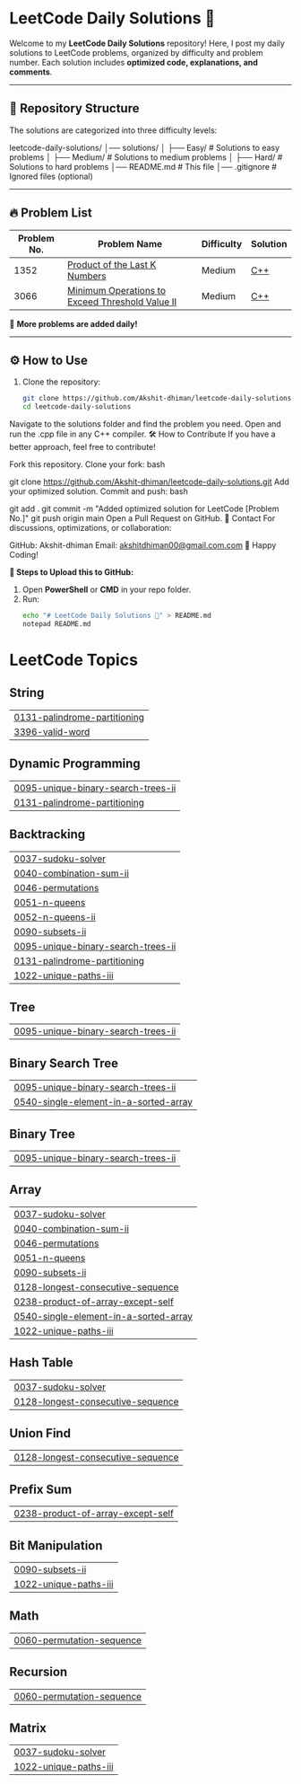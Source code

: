 # LeetCode Daily Solutions 🚀

Welcome to my **LeetCode Daily Solutions** repository! Here, I post my daily solutions to LeetCode problems, organized by difficulty and problem number. Each solution includes **optimized code, explanations, and comments**.

---

## 📂 Repository Structure
The solutions are categorized into three difficulty levels:

leetcode-daily-solutions/
│── solutions/
│   ├── Easy/      # Solutions to easy problems
│   ├── Medium/    # Solutions to medium problems
│   ├── Hard/      # Solutions to hard problems
│── README.md      # This file
│── .gitignore     # Ignored files (optional)

---

## 🔥 Problem List
| Problem No. | Problem Name | Difficulty | Solution |
|-------------|-------------|------------|----------|
| 1352 | [Product of the Last K Numbers](https://leetcode.com/problems/product-of-the-last-k-numbers/) | Medium | [C++](https://github.com/Akshit-dhiman/leetcode-daily-solutions/blob/main/solutions/Medium/1352.%20Product%20of%20the%20Last%20K%20Numbers.cpp) |
| 3066 | [Minimum Operations to Exceed Threshold Value II](https://leetcode.com/problems/minimum-operations-to-exceed-threshold-value-ii/) | Medium | [C++](https://github.com/Akshit-dhiman/leetcode-daily-solutions/blob/main/solutions/Medium/3066.%20Minimum%20Operations%20to%20Exceed%20Threshold%20Value%20II.cpp) |

📌 **More problems are added daily!**

---

## ⚙️ How to Use
1. Clone the repository:
   ```bash
   git clone https://github.com/Akshit-dhiman/leetcode-daily-solutions.git
   cd leetcode-daily-solutions
Navigate to the solutions folder and find the problem you need.
Open and run the .cpp file in any C++ compiler.
🛠 How to Contribute
If you have a better approach, feel free to contribute!

Fork this repository.
Clone your fork:
bash

git clone https://github.com/Akshit-dhiman/leetcode-daily-solutions.git
Add your optimized solution.
Commit and push:
bash

git add .
git commit -m "Added optimized solution for LeetCode [Problem No.]"
git push origin main
Open a Pull Request on GitHub.
📧 Contact
For discussions, optimizations, or collaboration:

GitHub: Akshit-dhiman
Email: akshitdhiman00@gmail.com.com
🚀 Happy Coding!

**📌 Steps to Upload this to GitHub:**
1. Open **PowerShell** or **CMD** in your repo folder.
2. Run:
   ```bash
   echo "# LeetCode Daily Solutions 🚀" > README.md
   notepad README.md


<!---LeetCode Topics Start-->
# LeetCode Topics
## String
|  |
| ------- |
| [0131-palindrome-partitioning](https://github.com/Akshit-dhiman/leetcode-daily-solutions/tree/master/0131-palindrome-partitioning) |
| [3396-valid-word](https://github.com/Akshit-dhiman/leetcode-daily-solutions/tree/master/3396-valid-word) |
## Dynamic Programming
|  |
| ------- |
| [0095-unique-binary-search-trees-ii](https://github.com/Akshit-dhiman/leetcode-daily-solutions/tree/master/0095-unique-binary-search-trees-ii) |
| [0131-palindrome-partitioning](https://github.com/Akshit-dhiman/leetcode-daily-solutions/tree/master/0131-palindrome-partitioning) |
## Backtracking
|  |
| ------- |
| [0037-sudoku-solver](https://github.com/Akshit-dhiman/leetcode-daily-solutions/tree/master/0037-sudoku-solver) |
| [0040-combination-sum-ii](https://github.com/Akshit-dhiman/leetcode-daily-solutions/tree/master/0040-combination-sum-ii) |
| [0046-permutations](https://github.com/Akshit-dhiman/leetcode-daily-solutions/tree/master/0046-permutations) |
| [0051-n-queens](https://github.com/Akshit-dhiman/leetcode-daily-solutions/tree/master/0051-n-queens) |
| [0052-n-queens-ii](https://github.com/Akshit-dhiman/leetcode-daily-solutions/tree/master/0052-n-queens-ii) |
| [0090-subsets-ii](https://github.com/Akshit-dhiman/leetcode-daily-solutions/tree/master/0090-subsets-ii) |
| [0095-unique-binary-search-trees-ii](https://github.com/Akshit-dhiman/leetcode-daily-solutions/tree/master/0095-unique-binary-search-trees-ii) |
| [0131-palindrome-partitioning](https://github.com/Akshit-dhiman/leetcode-daily-solutions/tree/master/0131-palindrome-partitioning) |
| [1022-unique-paths-iii](https://github.com/Akshit-dhiman/leetcode-daily-solutions/tree/master/1022-unique-paths-iii) |
## Tree
|  |
| ------- |
| [0095-unique-binary-search-trees-ii](https://github.com/Akshit-dhiman/leetcode-daily-solutions/tree/master/0095-unique-binary-search-trees-ii) |
## Binary Search Tree
|  |
| ------- |
| [0095-unique-binary-search-trees-ii](https://github.com/Akshit-dhiman/leetcode-daily-solutions/tree/master/0095-unique-binary-search-trees-ii) |
| [0540-single-element-in-a-sorted-array](https://github.com/Akshit-dhiman/leetcode-daily-solutions/tree/master/0540-single-element-in-a-sorted-array) |
## Binary Tree
|  |
| ------- |
| [0095-unique-binary-search-trees-ii](https://github.com/Akshit-dhiman/leetcode-daily-solutions/tree/master/0095-unique-binary-search-trees-ii) |
## Array
|  |
| ------- |
| [0037-sudoku-solver](https://github.com/Akshit-dhiman/leetcode-daily-solutions/tree/master/0037-sudoku-solver) |
| [0040-combination-sum-ii](https://github.com/Akshit-dhiman/leetcode-daily-solutions/tree/master/0040-combination-sum-ii) |
| [0046-permutations](https://github.com/Akshit-dhiman/leetcode-daily-solutions/tree/master/0046-permutations) |
| [0051-n-queens](https://github.com/Akshit-dhiman/leetcode-daily-solutions/tree/master/0051-n-queens) |
| [0090-subsets-ii](https://github.com/Akshit-dhiman/leetcode-daily-solutions/tree/master/0090-subsets-ii) |
| [0128-longest-consecutive-sequence](https://github.com/Akshit-dhiman/leetcode-daily-solutions/tree/master/0128-longest-consecutive-sequence) |
| [0238-product-of-array-except-self](https://github.com/Akshit-dhiman/leetcode-daily-solutions/tree/master/0238-product-of-array-except-self) |
| [0540-single-element-in-a-sorted-array](https://github.com/Akshit-dhiman/leetcode-daily-solutions/tree/master/0540-single-element-in-a-sorted-array) |
| [1022-unique-paths-iii](https://github.com/Akshit-dhiman/leetcode-daily-solutions/tree/master/1022-unique-paths-iii) |
## Hash Table
|  |
| ------- |
| [0037-sudoku-solver](https://github.com/Akshit-dhiman/leetcode-daily-solutions/tree/master/0037-sudoku-solver) |
| [0128-longest-consecutive-sequence](https://github.com/Akshit-dhiman/leetcode-daily-solutions/tree/master/0128-longest-consecutive-sequence) |
## Union Find
|  |
| ------- |
| [0128-longest-consecutive-sequence](https://github.com/Akshit-dhiman/leetcode-daily-solutions/tree/master/0128-longest-consecutive-sequence) |
## Prefix Sum
|  |
| ------- |
| [0238-product-of-array-except-self](https://github.com/Akshit-dhiman/leetcode-daily-solutions/tree/master/0238-product-of-array-except-self) |
## Bit Manipulation
|  |
| ------- |
| [0090-subsets-ii](https://github.com/Akshit-dhiman/leetcode-daily-solutions/tree/master/0090-subsets-ii) |
| [1022-unique-paths-iii](https://github.com/Akshit-dhiman/leetcode-daily-solutions/tree/master/1022-unique-paths-iii) |
## Math
|  |
| ------- |
| [0060-permutation-sequence](https://github.com/Akshit-dhiman/leetcode-daily-solutions/tree/master/0060-permutation-sequence) |
## Recursion
|  |
| ------- |
| [0060-permutation-sequence](https://github.com/Akshit-dhiman/leetcode-daily-solutions/tree/master/0060-permutation-sequence) |
## Matrix
|  |
| ------- |
| [0037-sudoku-solver](https://github.com/Akshit-dhiman/leetcode-daily-solutions/tree/master/0037-sudoku-solver) |
| [1022-unique-paths-iii](https://github.com/Akshit-dhiman/leetcode-daily-solutions/tree/master/1022-unique-paths-iii) |
<!---LeetCode Topics End-->